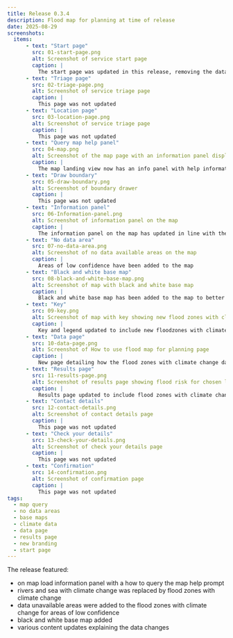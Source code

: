 ```yaml
---
title: Release 0.3.4
description: Flood map for planning at time of release
date: 2025-08-29
screenshots:
  items:
      - text: "Start page"
        src: 01-start-page.png
        alt: Screenshot of service start page
        caption: |
          The start page was updated in this release, removing the data caveat
      - text: "Triage page"
        src: 02-triage-page.png
        alt: Screenshot of service triage page
        caption: |
          This page was not updated
      - text: "Location page"
        src: 03-location-page.png
        alt: Screenshot of service triage page
        caption: |
          This page was not updated
      - text: "Query map help panel"
        src: 04-map.png
        alt: Screenshot of the map page with an information panel displaying help text prompting the user to click on the map
        caption: |
          The map landing view now has an info panel with help information prompting the user to click the map to query the data. The panel is for first load only, with a cookie set to not display again, for the life of the cookie, once closed
      - text: "Draw boundary"
        src: 05-draw-boundary.png
        alt: Screenshot of boundary drawer
        caption: |
          This page was not updated
      - text: "Information panel"
        src: 06-Information-panel.png
        alt: Screenshot of information panel on the map
        caption: |
          The information panel on the map has updated in line with the new flood zones with climate change, and no data available areas
      - text: "No data area"
        src: 07-no-data-area.png
        alt: Screenshot of no data available areas on the map
        caption: |
          Areas of low confidence have been added to the map
      - text: "Black and white base map"
        src: 08-black-and-white-base-map.png
        alt: Screenshot of map with black and white base map
        caption: |
          Black and white base map has been added to the map to better accomidate colour vision differences
      - text: "Key"
        src: 09-key.png      
        alt: Screenshot of map with key showing new flood zones with climate change and data unavailable areas
        caption: |
          Key and legend updated to include new floodzones with climate change and data unavailable areas
      - text: "Data page"
        src: 10-data-page.png
        alt: Screenshot of How to use flood map for planning page
        caption: |
          New page detailing how the flood zones with climate change data can be used
      - text: "Results page"
        src: 11-results-page.png
        alt: Screenshot of results page showing flood risk for chosen location
        caption: |
          Results page updated to include flood zones with climate change, the removal of rivers and sea with climate change, along with other updates in relation to climate change allowances and defences
      - text: "Contact details"
        src: 12-contact-details.png
        alt: Screenshot of contact details page
        caption: |
          This page was not updated
      - text: "Check your details"
        src: 13-check-your-details.png
        alt: Screenshot of check your details page
        caption: |
          This page was not updated
      - text: "Confirmation"
        src: 14-confirmation.png
        alt: Screenshot of confirmation page
        caption: |
          This page was not updated
tags:
  - map query
  - no data areas
  - base maps
  - climate data
  - data page
  - results page
  - new branding
  - start page
---
```



The release featured:

- on map load information panel with a how to query the map help prompt
- rivers and sea with climate change was replaced by flood zones with climate change
- data unavailable areas were added to the flood zones with climate change for areas of low confidence
- black and white base map added
- various content updates explaining the data changes

<!--## This page was generated

After screenshots were saved to the `app/images/example-post` directory, [this page was generated](https://github.com/x-govuk/govuk-design-history-template/pull/11/commits/473f5aca5d978a3d18ac188b98c6c8ef6c000713) using the following comma --!>